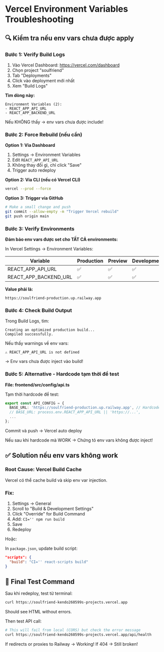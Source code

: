 # Vercel Environment Variables Troubleshooting

## 🔍 Kiểm tra nếu env vars chưa được apply

### Bước 1: Verify Build Logs
1. Vào Vercel Dashboard: https://vercel.com/dashboard
2. Chọn project "soulfriend"
3. Tab "Deployments"
4. Click vào deployment mới nhất
5. Xem "Build Logs"

**Tìm dòng này:**
```
Environment Variables (2):
- REACT_APP_API_URL
- REACT_APP_BACKEND_URL
```

Nếu KHÔNG thấy → env vars chưa được include!

### Bước 2: Force Rebuild (nếu cần)

**Option 1: Via Dashboard**
1. Settings → Environment Variables
2. Edit `REACT_APP_API_URL`
3. Không thay đổi gì, chỉ click "Save"
4. Trigger auto redeploy

**Option 2: Via CLI (nếu có Vercel CLI)**
```bash
vercel --prod --force
```

**Option 3: Trigger via GitHub**
```bash
# Make a small change and push
git commit --allow-empty -m "Trigger Vercel rebuild"
git push origin main
```

### Bước 3: Verify Environments

**Đảm bảo env vars được set cho TẤT CẢ environments:**

In Vercel Settings → Environment Variables:

| Variable | Production | Preview | Development |
|----------|-----------|---------|-------------|
| REACT_APP_API_URL | ✅ | ✅ | ✅ |
| REACT_APP_BACKEND_URL | ✅ | ✅ | ✅ |

**Value phải là:**
```
https://soulfriend-production.up.railway.app
```

### Bước 4: Check Build Output

Trong Build Logs, tìm:
```
Creating an optimized production build...
Compiled successfully.
```

Nếu thấy warnings về env vars:
```
⚠️ REACT_APP_API_URL is not defined
```

→ Env vars chưa được inject vào build!

### Bước 5: Alternative - Hardcode tạm thời để test

**File: frontend/src/config/api.ts**

Tạm thời hardcode để test:
```typescript
export const API_CONFIG = {
  BASE_URL: 'https://soulfriend-production.up.railway.app', // Hardcoded
  // BASE_URL: process.env.REACT_APP_API_URL || 'https://...',
  ...
};
```

Commit và push → Vercel auto deploy

Nếu sau khi hardcode mà WORK → Chứng tỏ env vars không được inject!

## ✅ Solution nếu env vars không work

### Root Cause: Vercel Build Cache

Vercel có thể cache build và skip env var injection.

### Fix:
1. Settings → General
2. Scroll to "Build & Development Settings"
3. Click "Override" for Build Command
4. Add: `CI='' npm run build`
5. Save
6. Redeploy

Hoặc:

In `package.json`, update build script:
```json
"scripts": {
  "build": "CI='' react-scripts build"
}
```

## 🧪 Final Test Command

Sau khi redeploy, test từ terminal:
```bash
curl https://soulfriend-kendo260599s-projects.vercel.app
```

Should see HTML without errors.

Then test API call:
```bash
# This will fail from local (CORS) but check the error message
curl https://soulfriend-kendo260599s-projects.vercel.app/api/health
```

If redirects or proxies to Railway → Working!
If 404 → Still broken!

